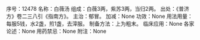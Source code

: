 序号：12478
名称：白薇汤
组成：白薇3两，紫苏3两，当归2两。
出处：《普济方》卷二三八引《指南方》。
主治：郁冒。
加减：None
功效：None
用法用量：每服5钱，水2盏，煎1盏，去滓服。
制备方法：上为粗末。
临床应用：None
各家论述：None
用药禁忌：None
附注：None
